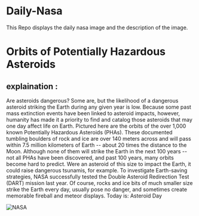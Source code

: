 # Daily-Nasa

This Repo displays the daily nasa image and the description of the image.

<!--NASA-->
# Orbits of Potentially Hazardous Asteroids
## explaination :

Are asteroids dangerous? Some are, but the likelihood of a dangerous asteroid striking the Earth during any given year is low. Because some past mass extinction events have been linked to asteroid impacts, however, humanity has made it a priority to find and catalog those asteroids that may one day affect life on Earth. Pictured here are the orbits of the over 1,000 known Potentially Hazardous Asteroids (PHAs). These documented tumbling boulders of rock and ice are over 140 meters across and will pass within 7.5 million kilometers of Earth -- about 20 times the distance to the Moon. Although none of them will strike the Earth in the next 100 years -- not all PHAs have been discovered, and past 100 years, many orbits become hard to predict. Were an asteroid of this size to impact the Earth, it could raise dangerous tsunamis, for example. To investigate Earth-saving strategies, NASA successfully tested the Double Asteroid Redirection Test (DART) mission last year. Of course, rocks and ice bits of much smaller size strike the Earth every day, usually pose no danger, and sometimes create memorable fireball and meteor displays.    Today is: Asteroid Day

![NASA](https://apod.nasa.gov/apod/image/2306/phas_jpl_960.jpg)
<!--/NASA-->